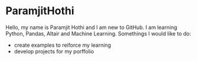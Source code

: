 # ParamjitHothi

Hello, my name is Paramjit Hothi and I am new to GitHub. I am learning Python, Pandas, Altair and Machine Learning. Somethings I would like to do:
- create examples to reiforce my learning
- develop projects for my porffolio
